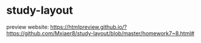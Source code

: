 # study-layout
preview website:
https://htmlpreview.github.io/?https://github.com/Mxiaer8/study-layout/blob/master/homework7~8.html#
